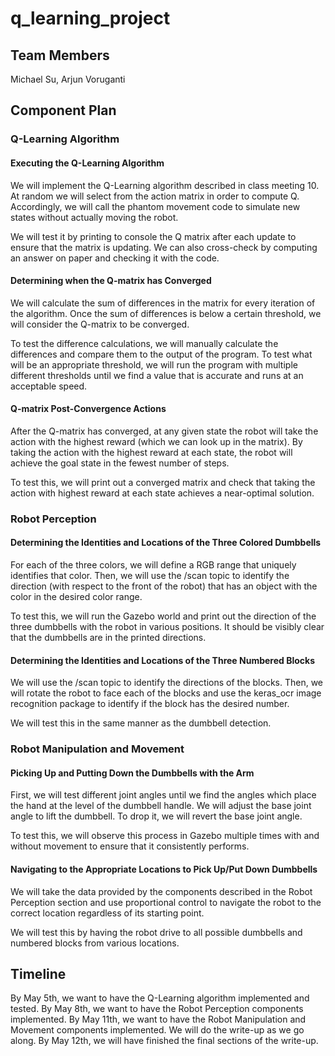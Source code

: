 # q_learning_project

## Team Members
Michael Su, Arjun Voruganti

## Component Plan
### Q-Learning Algorithm
#### Executing the Q-Learning Algorithm
We will implement the Q-Learning algorithm described in class meeting 10. At random we will select from the action matrix in order to compute Q. Accordingly, we will call the phantom movement code to simulate new states without actually moving the robot. 

We will test it by printing to console the Q matrix after each update to ensure that the matrix is updating. We can also cross-check by computing an answer on paper and checking it with the code.

#### Determining when the Q-matrix has Converged
We will calculate the sum of differences in the matrix for every iteration of the algorithm.  Once the sum of differences is below a certain threshold, we will consider the Q-matrix to be converged.

To test the difference calculations, we will manually calculate the differences and compare them to the output of the program.  To test what will be an appropriate threshold, we will run the program with multiple different thresholds until we find a value that is accurate and runs at an acceptable speed.

#### Q-matrix Post-Convergence Actions
After the Q-matrix has converged, at any given state the robot will take the action with the highest reward (which we can look up in the matrix).  By taking the action with the highest reward at each state, the robot will achieve the goal state in the fewest number of steps.

To test this, we will print out a converged matrix and check that taking the action with highest reward at each state achieves a near-optimal solution.

### Robot Perception
#### Determining the Identities and Locations of the Three Colored Dumbbells
For each of the three colors, we will define a RGB range that uniquely identifies that color.  Then, we will use the /scan topic to identify the direction (with respect to the front of the robot) that has an object with the color in the desired color range.

To test this, we will run the Gazebo world and print out the direction of the three dumbbells with the robot in various positions.  It should be visibly clear that the dumbbells are in the printed directions.

#### Determining the Identities and Locations of the Three Numbered Blocks
We will use the /scan topic to identify the directions of the blocks.  Then, we will rotate the robot to face each of the blocks and use the keras_ocr image recognition package to identify if the block has the desired number.

We will test this in the same manner as the dumbbell detection.

### Robot Manipulation and Movement
#### Picking Up and Putting Down the Dumbbells with the Arm
First, we will test different joint angles until we find the angles which place the hand at the level of the dumbbell handle.  We will adjust the base joint angle to lift the dumbbell.  To drop it, we will revert the base joint angle.  

To test this, we will observe this process in Gazebo multiple times with and without movement to ensure that it consistently performs.

#### Navigating to the Appropriate Locations to Pick Up/Put Down Dumbbells
We will take the data provided by the components described in the Robot Perception section and use proportional control to navigate the robot to the correct location regardless of its starting point.

We will test this by having the robot drive to all possible dumbbells and numbered blocks from various locations.

## Timeline
By May 5th, we want to have the Q-Learning algorithm implemented and tested.  By May 8th, we want to have the Robot Perception components implemented.  By May 11th, we want to have the Robot Manipulation and Movement components implemented.  We will do the write-up as we go along.  By May 12th, we will have finished the final sections of the write-up.
